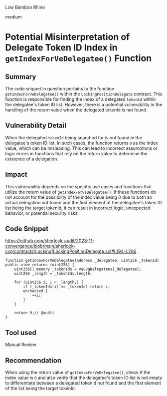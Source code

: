 Low Bamboo Rhino

medium

# Potential Misinterpretation of Delegate Token ID Index in `getIndexForVeDelegatee()` Function

## Summary

The code snippet in question pertains to the function `getIndexForVeDelegatee()` within the `LockingPositionDelegate` contract. This function is responsible for finding the index of a delegated `tokenId` within the delegatee's token ID list. However, there is a potential vulnerability in the handling of the return value when the delegated tokenId is not found.

## Vulnerability Detail
 When the delegated `tokenId` being searched for is not found in the delegatee's token ID list. In such cases, the function returns `0` as the index value, which can be misleading. This can lead to incorrect assumptions or logic errors in functions that rely on the return value to determine the existence of a delegation.

## Impact
 This vulnerability depends on the specific use cases and functions that utilize the return value of `getIndexForVeDelegatee()`. If these functions do not account for the possibility of the index value being 0 due to both an actual delegation not found and the first element of the delegatee's token ID list being the target tokenId, it can result in incorrect logic, unexpected behavior, or potential security risks.

## Code Snippet
https://github.com/sherlock-audit/2023-11-convergence/blob/main/sherlock-cvg/contracts/Locking/LockingPositionDelegate.sol#L194-L206

```solidity
function getIndexForVeDelegatee(address _delegatee, uint256 _tokenId) public view returns (uint256) {
    uint256[] memory _tokenIds = veCvgDelegatees[_delegatee];
    uint256 _length = _tokenIds.length;

    for (uint256 i; i < _length;) {
        if (_tokenIds[i] == _tokenId) return i;
        unchecked {
            ++i;
        }
    }

    return 0;// @audit 
}
```
## Tool used
Manual Review

## Recommendation

When using the return value of `getIndexForVeDelegatee()`, check if the index value is `0` and also verify that the delegatee's token ID list is not empty to differentiate between a delegated tokenId not found and the first element of the list being the target tokenId.
